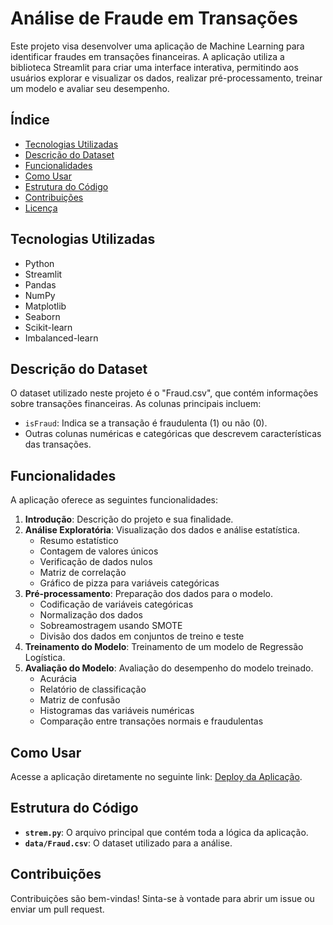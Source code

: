# Análise de Fraude em Transações

Este projeto visa desenvolver uma aplicação de Machine Learning para identificar fraudes em transações financeiras. A aplicação utiliza a biblioteca Streamlit para criar uma interface interativa, permitindo aos usuários explorar e visualizar os dados, realizar pré-processamento, treinar um modelo e avaliar seu desempenho.

## Índice

- [Tecnologias Utilizadas](#tecnologias-utilizadas)
- [Descrição do Dataset](#descrição-do-dataset)
- [Funcionalidades](#funcionalidades)
- [Como Usar](#como-usar)
- [Estrutura do Código](#estrutura-do-código)
- [Contribuições](#contribuições)
- [Licença](#licença)

## Tecnologias Utilizadas

- Python
- Streamlit
- Pandas
- NumPy
- Matplotlib
- Seaborn
- Scikit-learn
- Imbalanced-learn

## Descrição do Dataset

O dataset utilizado neste projeto é o "Fraud.csv", que contém informações sobre transações financeiras. As colunas principais incluem:

- `isFraud`: Indica se a transação é fraudulenta (1) ou não (0).
- Outras colunas numéricas e categóricas que descrevem características das transações.

## Funcionalidades

A aplicação oferece as seguintes funcionalidades:

1. **Introdução**: Descrição do projeto e sua finalidade.
2. **Análise Exploratória**: Visualização dos dados e análise estatística.
   - Resumo estatístico
   - Contagem de valores únicos
   - Verificação de dados nulos
   - Matriz de correlação
   - Gráfico de pizza para variáveis categóricas
3. **Pré-processamento**: Preparação dos dados para o modelo.
   - Codificação de variáveis categóricas
   - Normalização dos dados
   - Sobreamostragem usando SMOTE
   - Divisão dos dados em conjuntos de treino e teste
4. **Treinamento do Modelo**: Treinamento de um modelo de Regressão Logística.
5. **Avaliação do Modelo**: Avaliação do desempenho do modelo treinado.
   - Acurácia
   - Relatório de classificação
   - Matriz de confusão
   - Histogramas das variáveis numéricas
   - Comparação entre transações normais e fraudulentas

## Como Usar

Acesse a aplicação diretamente no seguinte link: [Deploy da Aplicação](<LINK_DO_DEPLOY>).

## Estrutura do Código

- **`strem.py`**: O arquivo principal que contém toda a lógica da aplicação.
- **`data/Fraud.csv`**: O dataset utilizado para a análise.

## Contribuições

Contribuições são bem-vindas! Sinta-se à vontade para abrir um issue ou enviar um pull request.
